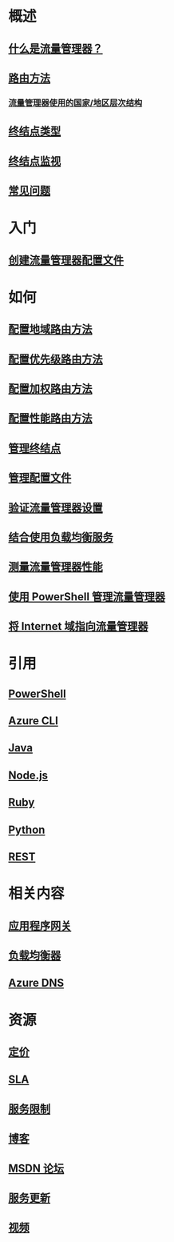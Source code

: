 # 概述
## [什么是流量管理器？](traffic-manager-overview.md)
## [路由方法](traffic-manager-routing-methods.md)
### [流量管理器使用的国家/地区层次结构](traffic-manager-geographic-regions.md)
## [终结点类型](traffic-manager-endpoint-types.md)
## [终结点监视](traffic-manager-monitoring.md)
## [常见问题](traffic-manager-FAQs.md)

# 入门
## [创建流量管理器配置文件](traffic-manager-create-profile.md)

# 如何

## [配置地域路由方法](traffic-manager-configure-geographic-routing-method.md)
## [配置优先级路由方法](traffic-manager-configure-priority-routing-method.md)
## [配置加权路由方法](traffic-manager-configure-weighted-routing-method.md)
## [配置性能路由方法](traffic-manager-configure-performance-routing-method.md)
## [管理终结点](traffic-manager-manage-endpoints.md)
## [管理配置文件](traffic-manager-manage-profiles.md)
## [验证流量管理器设置](traffic-manager-testing-settings.md)
## [结合使用负载均衡服务](traffic-manager-load-balancing-azure.md)
## [测量流量管理器性能](traffic-manager-performance-considerations.md)
## [使用 PowerShell 管理流量管理器](traffic-manager-powershell-arm.md)
## [将 Internet 域指向流量管理器](traffic-manager-point-internet-domain.md)

# 引用
## [PowerShell](https://docs.microsoft.com/powershell/resourcemanager/azurerm.trafficmanager/v2.5.0/azurerm.trafficmanager)
## [Azure CLI](https://docs.microsoft.com/cli/azure/network/traffic-manager)
## [Java](https://docs.microsoft.com/java/api/com.microsoft.azure.management.trafficmanager)
## [Node.js](http://azure.github.io/azure-sdk-for-node/azure-arm-trafficmanager/latest/)
## [Ruby](http://www.rubydoc.info/gems/azure_mgmt_traffic_manager)
## [Python](http://azure-sdk-for-python.readthedocs.io/en/latest/sample_azure-mgmt-trafficmanager.html)
## [REST](https://msdn.microsoft.com/library/mt163667.aspx)

# 相关内容
## [应用程序网关](/application-gateway/)
## [负载均衡器](/load-balancer/)
## [Azure DNS](/dns/)

# 资源
## [定价](https://www.azure.cn/pricing/details/traffic-manager/)
## [SLA](https://www.azure.cn/support/sla/traffic-manager/)
## [服务限制](../azure-subscription-service-limits.md#traffic-manager-limits)
## [博客](https://azure.microsoft.com/blog/topics/networking/)
## [MSDN 论坛](https://social.msdn.microsoft.com/Forums/en-US/home?forum=WAVirtualMachinesVirtualNetwork)
## [服务更新](https://azure.microsoft.com/updates/?product=traffic-manager)
## [视频](https://azure.microsoft.com/resources/videos/index/?services=traffic-manager)
